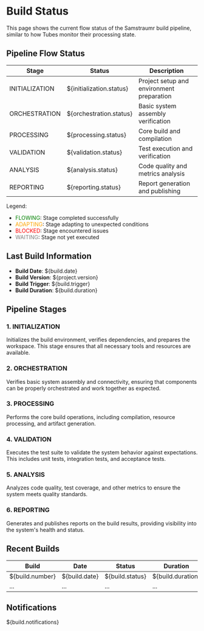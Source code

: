 <!--
Copyright (c) 2025 Eric C. Mumford (@heymumford)

This software was developed with analytical assistance from AI tools 
including Claude 3.7 Sonnet, Claude Code, and Google Gemini Deep Research,
which were used as paid services. All intellectual property rights 
remain exclusively with the copyright holder listed above.

Licensed under the Mozilla Public License 2.0
-->


# Build Status

This page shows the current flow status of the Samstraumr build pipeline, similar to how Tubes monitor their processing state.

## Pipeline Flow Status

|     Stage      |          Status          |                Description                |
|----------------|--------------------------|-------------------------------------------|
| INITIALIZATION | ${initialization.status} | Project setup and environment preparation |
| ORCHESTRATION  | ${orchestration.status}  | Basic system assembly verification        |
| PROCESSING     | ${processing.status}     | Core build and compilation                |
| VALIDATION     | ${validation.status}     | Test execution and verification           |
| ANALYSIS       | ${analysis.status}       | Code quality and metrics analysis         |
| REPORTING      | ${reporting.status}      | Report generation and publishing          |

Legend:
- <span style="color: green;">FLOWING</span>: Stage completed successfully
- <span style="color: orange;">ADAPTING</span>: Stage adapting to unexpected conditions
- <span style="color: red;">BLOCKED</span>: Stage encountered issues
- <span style="color: gray;">WAITING</span>: Stage not yet executed

## Last Build Information

- **Build Date**: ${build.date}
- **Build Version**: ${project.version}
- **Build Trigger**: ${build.trigger}
- **Build Duration**: ${build.duration}

## Pipeline Stages

### 1. INITIALIZATION

Initializes the build environment, verifies dependencies, and prepares the workspace. This stage ensures that all necessary tools and resources are available.

### 2. ORCHESTRATION

Verifies basic system assembly and connectivity, ensuring that components can be properly orchestrated and work together as expected.

### 3. PROCESSING

Performs the core build operations, including compilation, resource processing, and artifact generation.

### 4. VALIDATION

Executes the test suite to validate the system behavior against expectations. This includes unit tests, integration tests, and acceptance tests.

### 5. ANALYSIS

Analyzes code quality, test coverage, and other metrics to ensure the system meets quality standards.

### 6. REPORTING

Generates and publishes reports on the build results, providing visibility into the system's health and status.

## Recent Builds

|      Build      |     Date      |     Status      |     Duration      |     Trigger      |
|-----------------|---------------|-----------------|-------------------|------------------|
| ${build.number} | ${build.date} | ${build.status} | ${build.duration} | ${build.trigger} |
| ...             | ...           | ...             | ...               | ...              |

## Notifications

${build.notifications}
